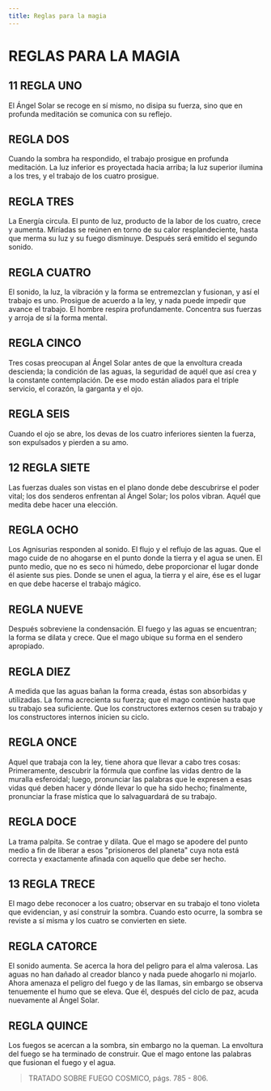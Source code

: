 ```yaml
---
title: Reglas para la magia
---
```


# REGLAS PARA LA MAGIA

## <pin lang="es">11</pin> REGLA UNO

El Ángel Solar se recoge en sí mismo, no disipa su fuerza, sino que en profunda meditación se comunica con su reflejo.

## REGLA DOS

Cuando la sombra ha respondido, el trabajo prosigue en profunda meditación. La luz inferior es proyectada hacia arriba; la luz superior ilumina a los tres, y el trabajo de los cuatro prosigue.

## REGLA TRES

La Energía circula. El punto de luz, producto de la labor de los cuatro, crece y aumenta. Miríadas se reúnen en torno de su calor resplandeciente, hasta que merma su luz y su fuego disminuye. Después será emitido el segundo sonido.

## REGLA CUATRO

El sonido, la luz, la vibración y la forma se entremezclan y fusionan, y así el trabajo es uno. Prosigue de acuerdo a la ley, y nada puede impedir que avance el trabajo. El hombre respira profundamente. Concentra sus fuerzas y arroja de sí la forma mental.

## REGLA CINCO

Tres cosas preocupan al Ángel Solar antes de que la envoltura creada descienda; la condición de las aguas, la seguridad de aquél que así crea y la constante contemplación. De ese modo están aliados para el triple servicio, el corazón, la garganta y el ojo.

## REGLA SEIS

Cuando el ojo se abre, los devas de los cuatro inferiores sienten la fuerza, son expulsados y pierden a su amo.

## <pin lang="es">12</pin> REGLA SIETE

Las fuerzas duales son vistas en el plano donde debe descubrirse el poder vital; los dos senderos enfrentan al Ángel Solar; los polos vibran. Aquél que medita debe hacer una elección.

## REGLA OCHO

Los Agnisurias responden al sonido. El flujo y el reflujo de las aguas. Que el mago cuide de no ahogarse en el punto donde la tierra y el agua se unen. El punto medio, que no es seco ni húmedo, debe proporcionar el lugar donde él asiente sus pies. Donde se unen el agua, la tierra y el aire, ése es el lugar en que debe hacerse el trabajo mágico.

## REGLA NUEVE

Después sobreviene la condensación. El fuego y las aguas se encuentran; la forma se dilata y crece. Que el mago ubique su forma en el sendero apropiado.

## REGLA DIEZ

A medida que las aguas bañan la forma creada, éstas son absorbidas y utilizadas. La forma acrecienta su fuerza; que el mago continúe hasta que su trabajo sea suficiente. Que los constructores externos cesen su trabajo y los constructores internos inicien su ciclo.

## REGLA ONCE

Aquel que trabaja con la ley, tiene ahora que llevar a cabo tres cosas: Primeramente, descubrir la fórmula que confine las vidas dentro de la muralla esferoidal; luego, pronunciar las palabras que le expresen a esas vidas qué deben hacer y dónde llevar lo que ha sido hecho; finalmente, pronunciar la frase mística que lo salvaguardará de su trabajo.

## REGLA DOCE

La trama palpita. Se contrae y dilata. Que el mago se apodere del punto medio a fin de liberar a esos "prisioneros del planeta" cuya nota está correcta y exactamente afinada con aquello que debe ser hecho.

## <pin lang="es">13</pin> REGLA TRECE

El mago debe reconocer a los cuatro; observar en su trabajo el tono violeta que evidencian, y así construir la sombra. Cuando esto ocurre, la sombra se reviste a sí misma y los cuatro se convierten en siete.

## REGLA CATORCE

El sonido aumenta. Se acerca la hora del peligro para el alma valerosa. Las aguas no han dañado al creador blanco y nada puede ahogarlo ni mojarlo. Ahora amenaza el peligro del fuego y de las llamas, sin embargo se observa tenuemente el humo que se eleva. Que él, después del ciclo de paz, acuda nuevamente al Ángel Solar.

## REGLA QUINCE

Los fuegos se acercan a la sombra, sin embargo no la queman. La envoltura del fuego se ha terminado de construir. Que el mago entone las palabras que fusionan el fuego y el agua.

> TRATADO SOBRE FUEGO COSMICO, págs. 785 - 806.
